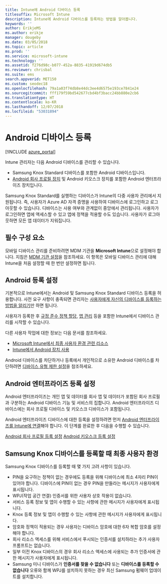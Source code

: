 ```yaml
---
title: Intune에 Android 디바이스 등록
titlesuffix: Microsoft Intune
description: Intune에 Android 디바이스를 등록하는 방법을 알아봅니다.
keywords: ''
author: ErikjeMS
ms.author: erikje
manager: dougeby
ms.date: 03/05/2018
ms.topic: article
ms.prod: ''
ms.service: microsoft-intune
ms.technology: ''
ms.assetid: f276d98c-b077-452a-8835-41919d674db5
ms.reviewer: chrisbal
ms.suite: ems
search.appverid: MET150
ms.custom: seodec18
ms.openlocfilehash: 79a1a03f74db8e44dc3ee4d6575e193ce7841e24
ms.sourcegitcommit: fff179f59bd542677cbd4bf3bacc24bb880e2cb6
ms.translationtype: HT
ms.contentlocale: ko-KR
ms.lasthandoff: 12/07/2018
ms.locfileid: "53031894"
---
```

# <a name="enroll-android-devices"></a>Android 디바이스 등록

[!INCLUDE [azure_portal](./includes/azure_portal.md)]

Intune 관리자는 다음 Android 디바이스를 관리할 수 있습니다.
- Samsung Knox Standard 디바이스를 포함한 Android 디바이스입니다.
- [Android 회사 프로필 장치](#enable-enrollment-of-android-for-work-devices) 및 Android 키오스크 장치를 포함한 Android 엔터프라이즈 장치입니다.

Samsung Knox Standard를 실행하는 디바이스가 Intune의 다중 사용자 관리에서 지원됩니다. 즉, 사용자가 Azure AD 자격 증명을 사용하여 디바이스에 로그인하고 로그아웃할 수 있습니다. 디바이스는 사용 여부와 관계없이 중앙에서 관리됩니다. 사용자가 로그인하면 앱에 액세스할 수 있고 앱에 정책을 적용할 수도 있습니다. 사용자가 로그아웃하면 모든 앱 데이터가 지워집니다.

## <a name="prerequisite"></a>필수 구성 요소

모바일 디바이스 관리를 준비하려면 MDM 기관을 **Microsoft Intune**으로 설정해야 합니다. 지침은 [MDM 기관 설정](mdm-authority-set.md)을 참조하세요. 이 항목은 모바일 디바이스 관리에 대해 Intune을 처음 설정할 때 한 번만 설정하면 됩니다.

## <a name="set-up-android-enrollment"></a>Android 등록 설정

기본적으로 Intune에서는 Android 및 Samsung Knox Standard 디바이스 등록을 허용합니다. 사전 요구 사항이 충족되면 관리자는 [사용자에게 자신의 디바이스를 등록하는 방법을 알리기](/intune-user-help/enroll-your-device-in-intune-android)만 하면 됩니다.

사용자가 등록한 후 [규정 준수 정책 할당](compliance-policy-create-android.md), [앱 관리](app-management.md) 등을 포함한 Intune에서 디바이스 관리를 시작할 수 있습니다.

다른 사용자 작업에 대한 정보는 다음 문서를 참조하세요.

- [Microsoft Intune에서 최종 사용자 환경 관련 리소스](end-user-educate.md)
- [Intune에서 Android 장치 사용](https://docs.microsoft.com/intune-user-help/using-your-android-device-with-intune)

Android 디바이스를 차단하거나 등록에서 개인적으로 소유한 Android 디바이스를 차단하려면 [디바이스 유형 제한 설정](enrollment-restrictions-set.md)을 참조하세요.

## <a name="set-up-android-enterprise-enrollment"></a>Android 엔터프라이즈 등록 설정

Android 엔터프라이즈는 개인 앱 및 데이터를 회사 앱 및 데이터가 포함된 회사 프로필과 구분하는 Android 디바이스 기능 및 서비스의 집합니다. Android 엔터프라이즈 디바이스에는 회사 프로필 디바이스 및 키오스크 디바이스가 포함됩니다. 

Android 엔터프라이즈 디바이스에 대한 등록을 설정하려면 먼저 [Android 엔터프라이즈를 Intune에 연결](connect-intune-android-enterprise.md)해야 합니다. 이 단계를 완료한 후 다음을 수행할 수 있습니다.

[Android 회사 프로필 등록 설정](android-work-profile-enroll.md)
[Android 키오스크 등록 설정](android-kiosk-enroll.md)

## <a name="end-user-experience-when-enrolling-a-samsung-knox-device"></a>Samsung Knox 디바이스를 등록할 때 최종 사용자 환경
Samsung Knox 디바이스를 등록할 때 몇 가지 고려 사항이 있습니다.
-   PIN을 요구하는 정책이 없는 경우에도 등록을 위해 디바이스에 최소 4자리 PIN이 있어야 합니다. 디바이스에 PIN이 없는 경우 PIN을 만들라는 메시지가 사용자에게 표시됩니다.
-   WPJ(작업 공간 연결) 인증서를 위한 사용자 상호 작용이 없습니다.
-   서비스 등록 정보 및 앱이 수행할 수 있는 사항에 관한 메시지가 사용자에게 표시됩니다.
-   Knox 등록 정보 및 앱이 수행할 수 있는 사항에 관한 메시지가 사용자에게 표시됩니다.
-   암호화 정책이 적용되는 경우 사용자는 디바이스 암호에 대한 6자 복합 암호를 설정해야 합니다.
-   회사 리소스 액세스를 위해 서비스에서 푸시되는 인증서를 설치하라는 추가 사용자 프롬프트는 없습니다.
- 일부 이전 Knox 디바이스의 경우 회사 리소스 액세스에 사용되는 추가 인증서에 관한 메시지가 사용자에게 표시됩니다.
- Samsung 미니 디바이스가 **인증서를 찾을 수 없습니다** 또는 **디바이스를 등록할 수 없습니다** 오류와 함께 WPJ를 설치하지 못하는 경우 최신 Samsung 펌웨어 업데이트를 설치합니다.
